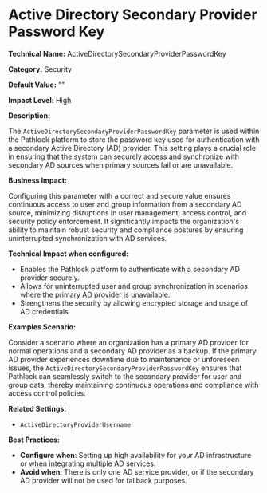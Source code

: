 # Active Directory Secondary Provider Password Key

**Technical Name:** ActiveDirectorySecondaryProviderPasswordKey

**Category:** Security

**Default Value:** ""

**Impact Level:** High

**Description:**

The `ActiveDirectorySecondaryProviderPasswordKey` parameter is used within the Pathlock platform to store the password key used for authentication with a secondary Active Directory (AD) provider. This setting plays a crucial role in ensuring that the system can securely access and synchronize with secondary AD sources when primary sources fail or are unavailable.

**Business Impact:**

Configuring this parameter with a correct and secure value ensures continuous access to user and group information from a secondary AD source, minimizing disruptions in user management, access control, and security policy enforcement. It significantly impacts the organization's ability to maintain robust security and compliance postures by ensuring uninterrupted synchronization with AD services.

**Technical Impact when configured:**

- Enables the Pathlock platform to authenticate with a secondary AD provider securely.
- Allows for uninterrupted user and group synchronization in scenarios where the primary AD provider is unavailable.
- Strengthens the security by allowing encrypted storage and usage of AD credentials.

**Examples Scenario:**

Consider a scenario where an organization has a primary AD provider for normal operations and a secondary AD provider as a backup. If the primary AD provider experiences downtime due to maintenance or unforeseen issues, the `ActiveDirectorySecondaryProviderPasswordKey` ensures that Pathlock can seamlessly switch to the secondary provider for user and group data, thereby maintaining continuous operations and compliance with access control policies.

**Related Settings:**

- `ActiveDirectoryProviderUsername`

**Best Practices:** 

- **Configure when**: Setting up high availability for your AD infrastructure or when integrating multiple AD services.
- **Avoid when**: There is only one AD service provider, or if the secondary AD provider will not be used for fallback purposes.